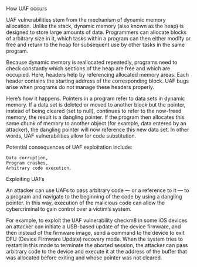 




How UAF occurs

UAF vulnerabilities stem from the mechanism of dynamic memory allocation. Unlike the stack, dynamic memory (also known as the heap) is designed to store large amounts of data. Programmers can allocate blocks of arbitrary size in it, which tasks within a program can then either modify or free and return to the heap for subsequent use by other tasks in the same program.

Because dynamic memory is reallocated repeatedly, programs need to check constantly which sections of the heap are free and which are occupied. Here, headers help by referencing allocated memory areas. Each header contains the starting address of the corresponding block. UAF bugs arise when programs do not manage these headers properly.

Here’s how it happens. Pointers in a program refer to data sets in dynamic memory. If a data set is deleted or moved to another block but the pointer, instead of being cleared (set to null), continues to refer to the now-freed memory, the result is a dangling pointer. If the program then allocates this same chunk of memory to another object (for example, data entered by an attacker), the dangling pointer will now reference this new data set. In other words, UAF vulnerabilities allow for code substitution.

Potential consequences of UAF exploitation include:

    Data corruption,
    Program crashes,
    Arbitrary code execution.

Exploiting UAFs

An attacker can use UAFs to pass arbitrary code — or a reference to it — to a program and navigate to the beginning of the code by using a dangling pointer. In this way, execution of the malicious code can allow the cybercriminal to gain control over a victim’s system.

For example, to exploit the UAF vulnerability checkm8 in some iOS devices an attacker can initiate a USB-based update of the device firmware, and then instead of the firmware image, send a command to the device to exit DFU (Device Firmware Update) recovery mode. When the system tries to restart in this mode to terminate the aborted session, the attacker can pass arbitrary code to the device and execute it at the address of the buffer that was allocated before exiting and whose pointer was not cleared.


```assembly

```

